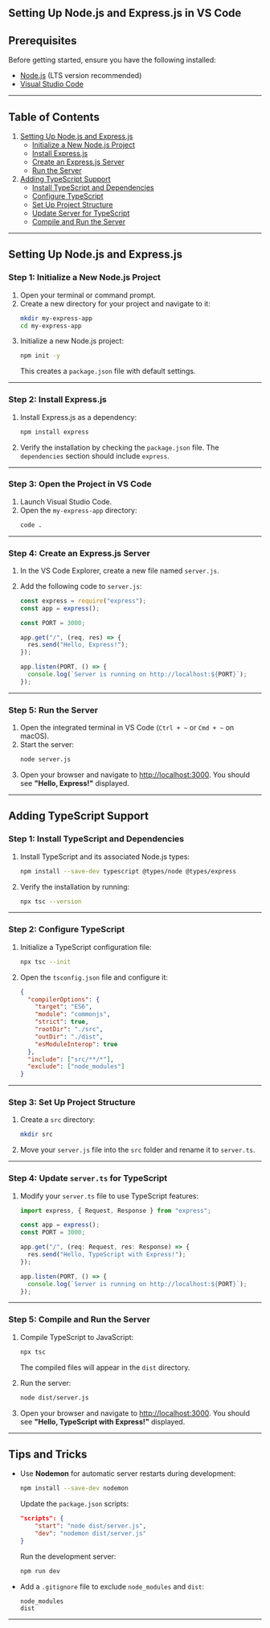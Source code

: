 ## Setting Up Node.js and Express.js in VS Code

## Prerequisites

Before getting started, ensure you have the following installed:

- [Node.js](https://nodejs.org/) (LTS version recommended)
- [Visual Studio Code](https://code.visualstudio.com/)

---

## Table of Contents

1. [Setting Up Node.js and Express.js](#setting-up-nodejs-and-expressjs)
   - [Initialize a New Node.js Project](#step-1-initialize-a-new-nodejs-project)
   - [Install Express.js](#step-2-install-expressjs)
   - [Create an Express.js Server](#step-4-create-an-expressjs-server)
   - [Run the Server](#step-5-run-the-server)
2. [Adding TypeScript Support](#adding-typescript-support)
   - [Install TypeScript and Dependencies](#step-1-install-typescript-and-dependencies)
   - [Configure TypeScript](#step-2-configure-typescript)
   - [Set Up Project Structure](#step-3-set-up-project-structure)
   - [Update Server for TypeScript](#step-4-update-serverts-for-typescript)
   - [Compile and Run the Server](#step-5-compile-and-run-the-server)

---

## Setting Up Node.js and Express.js

### Step 1: Initialize a New Node.js Project

1. Open your terminal or command prompt.
2. Create a new directory for your project and navigate to it:
   ```bash
   mkdir my-express-app
   cd my-express-app
   ```
3. Initialize a new Node.js project:
   ```bash
   npm init -y
   ```
   This creates a `package.json` file with default settings.

---

### Step 2: Install Express.js

1. Install Express.js as a dependency:
   ```bash
   npm install express
   ```
2. Verify the installation by checking the `package.json` file. The `dependencies` section should include `express`.

---

### Step 3: Open the Project in VS Code

1. Launch Visual Studio Code.
2. Open the `my-express-app` directory:
   ```bash
   code .
   ```

---

### Step 4: Create an Express.js Server

1. In the VS Code Explorer, create a new file named `server.js`.
2. Add the following code to `server.js`:

   ```javascript
   const express = require("express");
   const app = express();

   const PORT = 3000;

   app.get("/", (req, res) => {
     res.send("Hello, Express!");
   });

   app.listen(PORT, () => {
     console.log(`Server is running on http://localhost:${PORT}`);
   });
   ```

---

### Step 5: Run the Server

1. Open the integrated terminal in VS Code (`Ctrl + ~` or `Cmd + ~` on macOS).
2. Start the server:
   ```bash
   node server.js
   ```
3. Open your browser and navigate to [http://localhost:3000](http://localhost:3000). You should see **"Hello, Express!"** displayed.

---

## Adding TypeScript Support

### Step 1: Install TypeScript and Dependencies

1. Install TypeScript and its associated Node.js types:

   ```bash
   npm install --save-dev typescript @types/node @types/express
   ```

2. Verify the installation by running:
   ```bash
   npx tsc --version
   ```

---

### Step 2: Configure TypeScript

1. Initialize a TypeScript configuration file:

   ```bash
   npx tsc --init
   ```

2. Open the `tsconfig.json` file and configure it:
   ```json
   {
     "compilerOptions": {
       "target": "ES6",
       "module": "commonjs",
       "strict": true,
       "rootDir": "./src",
       "outDir": "./dist",
       "esModuleInterop": true
     },
     "include": ["src/**/*"],
     "exclude": ["node_modules"]
   }
   ```

---

### Step 3: Set Up Project Structure

1. Create a `src` directory:
   ```bash
   mkdir src
   ```
2. Move your `server.js` file into the `src` folder and rename it to `server.ts`.

---

### Step 4: Update `server.ts` for TypeScript

1. Modify your `server.ts` file to use TypeScript features:

   ```typescript
   import express, { Request, Response } from "express";

   const app = express();
   const PORT = 3000;

   app.get("/", (req: Request, res: Response) => {
     res.send("Hello, TypeScript with Express!");
   });

   app.listen(PORT, () => {
     console.log(`Server is running on http://localhost:${PORT}`);
   });
   ```

---

### Step 5: Compile and Run the Server

1. Compile TypeScript to JavaScript:

   ```bash
   npx tsc
   ```

   The compiled files will appear in the `dist` directory.

2. Run the server:

   ```bash
   node dist/server.js
   ```

3. Open your browser and navigate to [http://localhost:3000](http://localhost:3000). You should see **"Hello, TypeScript with Express!"** displayed.

---

## Tips and Tricks

- Use **Nodemon** for automatic server restarts during development:

  ```bash
  npm install --save-dev nodemon
  ```

  Update the `package.json` scripts:

  ```json
  "scripts": {
      "start": "node dist/server.js",
      "dev": "nodemon dist/server.js"
  }
  ```

  Run the development server:

  ```bash
  npm run dev
  ```

- Add a `.gitignore` file to exclude `node_modules` and `dist`:
  ```
  node_modules
  dist
  ```

---
